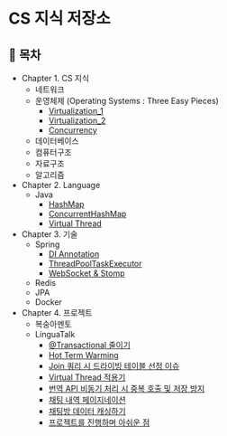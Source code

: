 # CS 지식 저장소

## :memo: 목차

- Chapter 1. CS 지식
  - 네트워크
  - 운영체제 (Operating Systems : Three Easy Pieces)
    - [Virtualization_1](https://github.com/Hyun0828/CS/blob/main/CS/Operating%20System/Virtualization_1.md)
    - [Virtualization_2](https://github.com/Hyun0828/CS/blob/main/CS/Operating%20System/Virtualization_2.md)
    - [Concurrency](https://github.com/Hyun0828/CS/blob/main/CS/Operating%20System/Concurrency.md)
  - 데이터베이스
  - 컴퓨터구조
  - 자료구조
  - 알고리즘
- Chapter 2. Language
  - Java
    - [HashMap](https://github.com/Hyun0828/CS/blob/main/Language/Java/HashMap.md)   
    - [ConcurrentHashMap](https://github.com/Hyun0828/CS/blob/main/Language/Java/ConcurrentHashMap.md)
    - [Virtual Thread](https://github.com/Hyun0828/CS/blob/main/Language/Java/Virtual%20Thread.md)
- Chapter 3. 기술
  - Spring
    - [DI Annotation](https://github.com/Hyun0828/CS/blob/main/Stack/Spring/DI%20Annotation.md)
    - [ThreadPoolTaskExecutor](https://github.com/Hyun0828/CS/blob/main/Stack/Spring/ThreadPoolTaskExecutor.md)
    - [WebSocket & Stomp](https://github.com/Hyun0828/CS/blob/main/Stack/Spring/WebSocket%20%26%20Stomp.md)
  - Redis
  - JPA
  - Docker
- Chapter 4. 프로젝트
  - 복숭아멘토
  - LinguaTalk
    - [@Transactional 줄이기](https://github.com/Hyun0828/CS/blob/main/Project/LinguaTalk/%40Transactional%20%EC%A4%84%EC%9D%B4%EA%B8%B0.md)
    - [Hot Term Warming](https://github.com/Hyun0828/CS/blob/main/Project/LinguaTalk/Hot%20Term%20Warming.md)
    - [Join 쿼리 시 드라이빙 테이블 선정 이슈](https://github.com/Hyun0828/CS/blob/main/Project/LinguaTalk/Join%20%EC%BF%BC%EB%A6%AC%20%EC%8B%9C%20%EB%93%9C%EB%9D%BC%EC%9D%B4%EB%B9%99%20%ED%85%8C%EC%9D%B4%EB%B8%94%20%EC%84%A0%EC%A0%95%20%EC%9D%B4%EC%8A%88.md)
    - [Virtual Thread 적용기](https://github.com/Hyun0828/CS/blob/main/Project/LinguaTalk/Virtual%20Thread%20%EC%A0%81%EC%9A%A9%EA%B8%B0.md)
    - [번역 API 비동기 처리 시 중복 호출 및 저장 방지](https://github.com/Hyun0828/CS/blob/main/Project/LinguaTalk/%EB%B2%88%EC%97%AD%20API%20%EB%B9%84%EB%8F%99%EA%B8%B0%20%EC%B2%98%EB%A6%AC%20%EC%8B%9C%20%EC%A4%91%EB%B3%B5%20%ED%98%B8%EC%B6%9C%20%EB%B0%8F%20%EC%A0%80%EC%9E%A5%20%EB%B0%A9%EC%A7%80.md)
    - [채팅 내역 페이지네이션](https://github.com/Hyun0828/CS/blob/main/Project/LinguaTalk/%EC%B1%84%ED%8C%85%20%EB%82%B4%EC%97%AD%20%ED%8E%98%EC%9D%B4%EC%A7%80%EB%84%A4%EC%9D%B4%EC%85%98.md)
    - [채팅방 데이터 캐싱하기](https://github.com/Hyun0828/CS/blob/main/Project/LinguaTalk/%EC%B1%84%ED%8C%85%EB%B0%A9%20%EB%8D%B0%EC%9D%B4%ED%84%B0%20%EC%BA%90%EC%8B%B1%ED%95%98%EA%B8%B0.md)
    - [프로젝트를 진행하며 아쉬운 점](https://github.com/Hyun0828/CS/blob/main/Project/LinguaTalk/%EC%95%84%EC%89%AC%EC%9A%B4%EC%A0%90.md)
